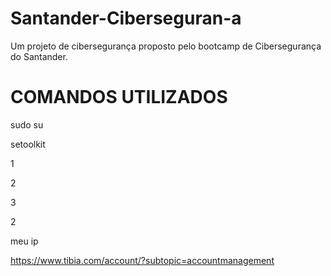 # Santander-Ciberseguran-a
Um projeto de cibersegurança proposto pelo bootcamp de Cibersegurança do Santander.


# COMANDOS UTILIZADOS

sudo su

setoolkit

1

2

3

2

meu ip

https://www.tibia.com/account/?subtopic=accountmanagement
